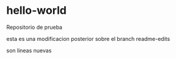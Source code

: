 # hello-world
Repositorio de prueba

esta es una modificacion posterior sobre el branch readme-edits

son lineas nuevas
